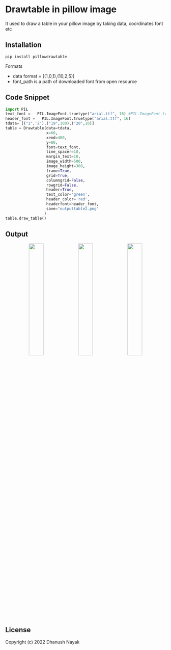 # Drawtable in pillow image 
It used to draw a table in your pillow image by taking data, coordinates font etc

## Installation
```
pip install pillowdrawtable
```

Formats
- data format = [(1,0,1),(10,2,5)]
- font_path is a path of downloaded font from open resource
  

## Code Snippet 

```python
import PIL
text_font =   PIL.ImageFont.truetype("arial.ttf", 16) #PIL.ImageFont.truetype(FONT_PATH,FONTSIZE)
header_font =   PIL.ImageFont.truetype("arial.ttf", 16)
tdata= [("1",'2'),("19",100),("20",10)]
table = Drawtable(data=tdata,
                  x=60,
                  xend=400,
                  y=80,
                  font=text_font,
                  line_spacer=10,
                  margin_text=10,
                  image_width=500,
                  image_height=300,
                  frame=True,
                  grid=True,
                  columngrid=False,
                  rowgrid=False,
                  header=True,
                  text_color='green',
                  header_color='red',
                  headerfont=header_font,
                  save="outputtable2.png"
                 )
table.draw_table()
```

## Output

<p align="center" width="100%">
<img width="30%"src="https://raw.githubusercontent.com/dhanushnayak/drawpillowtable/main/output/outputtable.png">  
<img width="30%" src="https://raw.githubusercontent.com/dhanushnayak/drawpillowtable/main/output/outputtable2.png">
<img width="30%" src="https://raw.githubusercontent.com/dhanushnayak/drawpillowtable/main/output/outputtable1.png">
</p>

## License
Copyright (c) 2022 Dhanush Nayak
